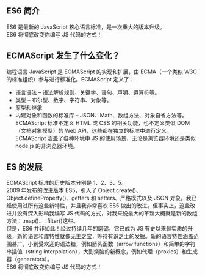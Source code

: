 ## ES6 简介

ES6 是最新的 JavaScript 核心语言标准，是一次重大的版本升级。  
ES6 将彻底改变你编写 JS 代码的方式！

## ECMAScript 发生了什么变化？

编程语言 JavaScript 是 ECMAScript 的实现和扩展，由 ECMA（一个类似 W3C 的标准组织）参与进行标准化。ECMAScript 定义了：

* 语言语法 – 语法解析规则、关键字、语句、声明、运算符等。
* 类型 – 布尔型、数字、字符串、对象等。
* 原型和继承
* 内建对象和函数的标准库 – JSON、Math、数组方法、对象自省方法等。
  ECMAScript 标准不定义 HTML 或 CSS 的相关功能，也不定义类似 DOM（文档对象模型）的 Web API，这些都在独立的标准中进行定义。ECMAScript 涵盖了各种环境中 JS 的使用场景，无论是浏览器环境还是类似 node.js 的非浏览器环境。

## ES 的发展

ECMAScript 标准的历史版本分别是 1、2、3、5。  
2009 年发布的改进版本 ES5，引入了 Object.create()、Object.defineProperty()、getters 和 setters、严格模式以及 JSON 对象。我已经使用过所有这些新特性，并且我非常喜欢 ES5 做出的改进。但事实上，这些改进并没有深入影响我编写 JS 代码的方式，对我来说最大的革新大概就是新的数组方法：.map()、. filter()这些。  
但是，ES6 并非如此！经过持续几年的磨砺，它已成为 JS 有史以来最实质的升级，新的语言和库特性就像无主之宝，等待有识之士的发掘。新的语言特性涵盖范围甚广，小到受欢迎的语法糖，例如箭头函数（arrow functions）和简单的字符串插值（string interpolation），大到烧脑的新概念，例如代理（proxies）和生成器（generators）。  
ES6 将彻底改变你编写 JS 代码的方式！
